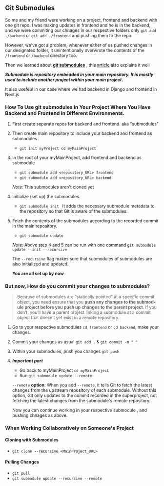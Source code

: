 ## Git Submodules

So me and my friend were working on a project, frontend and backend with one git repo. I was making updates in frontend and he is in the backend, and we were commiting our chnages in our respective folders only `git add ./backend` or `git add ./frontend` and pushing them to the repo.

However, we've got a problem, whenever either of us pushed changes in our designated folder, it unintentionally overwrote the contents of the `/frontend` or `/backend` directory too.

Then we learned about **[git submodules](https://git-scm.com/book/en/v2/Git-Tools-Submodules)** , this [article](https://github.blog/2016-02-01-working-with-submodules/) also explains it well

***Submodule is repository embedded in your main repository. It is mostly used to include another project within your main project.***

 
It also usefeul in our case where we had backend in Django and frontend in Next.js

### How To Use git submodules in Your Project Where You Have Backend and Frontend in Different Environments.  
1. First create seperate repos for backend and frontend. aka "submodules"
2. Then create main repository to include your backend and frontend as submodules.
   * `git init myProject cd myMainProject`
3. In the root of your myMainProject, add frontend and backend as submodule
   * `git submodule add <repository_URL> frontend`
   * `git submodule add <repository_URL> backend`
     
   _Note:_ This submodules aren't cloned yet

4. Initialize (set up) the submodules. 
   * `git submodule init ` It adds the necessary submodule metadata to the repository so that Git is aware of the submodules.
5. Fetch the contents of the submodules according to the recorded commit in the main repository.
   *  `git submodule update`
     
   _Note:_ Above step 4 and 5 can be run with one command `git submodule update --init --recursive`

   The `--recursive` flag makes sure that submodules of submodules are also initialized and updated.

    **You are all set up by now**

### But now, How do you commit your changes to submodules?

 > Because of sub­mod­ules are ​“sta­t­i­cal­ly point­ed” at a spe­cif­ic com­mit object, you need ensure that you **push any changes to the sub­mod­ule project before you push up changes to the par­ent project**. If you don’t, you’ll have a par­ent project link­ing a sub­mod­ule at a com­mit object that doesn’t yet exist in a remote repository.

1.  Go to your respective submodules `cd frontend` or `cd backend`, make your changes. 
2.  Commit your changes as usual `git add .` & `git commit -m " " `
3.  Within your submodules, push you changes `git push`
4.  ***Important part***
    * Go back to myMainProject `cd myMainProject`
    * Run `git submodule update --remote`
      
    `--remote` **option**: When you add `--remote`, it tells Git to fetch the latest changes from the upstream repository of each submodule. Without this option, Git only updates to the commit recorded in the superproject, not fetching the latest changes from the submodule's remote repository.

    Now you can continue working in your respective submodule , and pushing chnages as above. 

### When Working Collaboratively on Someone's Project

#### Cloning with Submodules
  * `git clone --recursive <MainProject_URL>`
#### Pulling Changes
  *  `git pull`
  *  `git submodule update --recursive --remote`



